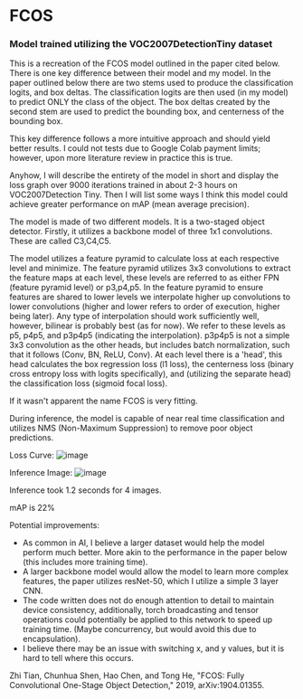 # FCOS
### Model trained utilizing the VOC2007DetectionTiny dataset ###

This is a recreation of the FCOS model outlined in the paper cited below. There is one key difference between their model and my model. In the paper outlined below there are two
stems used to produce the classification logits, and box deltas. The classification logits are then used (in my model) to predict ONLY the class of the object. The box deltas created by the second stem are used to predict the bounding box, and centerness of the bounding box. 

This key difference follows a more intuitive approach and should yield better results. I could not tests due to Google Colab payment limits; however, upon more literature review in practice this is true.

Anyhow, I will describe the entirety of the model in short and display the loss graph over 9000 iterations trained in about 2-3 hours on VOC2007Detection Tiny. Then I will list some ways I think this model could achieve greater performance on mAP (mean average precision).

The model is made of two different models. It is a two-staged object detector.
Firstly, it utilizes a backbone model of three 1x1 convolutions. These are called C3,C4,C5. 

The model utilizes a feature pyramid to calculate loss at each respective level and minimize. The feature pyramid utilizes 3x3 convolutions to extract the feature maps at each level, these levels are referred to as either FPN (feature pyramid level) or p3,p4,p5. In the feature pyramid to ensure features are shared to lower levels we interpolate higher up convolutions to lower convolutions (higher and lower refers to order of execution, higher being later). Any type of interpolation should work sufficiently well, however, bilinear is probably best (as for now). We refer to these levels as p5, p4p5, and p3p4p5 (indicating the interpolation). p3p4p5 is not a simple 3x3 convolution as the other heads, but includes batch normalization, such that it follows (Conv, BN, ReLU, Conv). At each level there is a 'head', this head calculates the box regression loss (l1 loss), the centerness loss (binary cross entropy loss with logits specifically), and (utilizing the separate head) the classification loss (sigmoid focal loss). 

If it wasn't apparent the name FCOS is very fitting.

During inference, the model is capable of near real time classification and utilizes NMS (Non-Maximum Suppression) to remove poor object predictions.

Loss Curve:
![image](https://github.com/Siggyv/FCOS_VOC2007DetectionTiny/assets/93465187/5099a29f-8d2c-43f2-9b5a-994f5a7e8fcb)

Inference Image:
![image](https://github.com/Siggyv/FCOS_VOC2007DetectionTiny/assets/93465187/6750c703-b2d0-4ec9-9b75-19915563944b)

Inference took 1.2 seconds for 4 images.

mAP is 22%

Potential improvements:
- As common in AI, I believe a larger dataset would help the model perform much better. More akin to the performance in the paper below (this includes more training time).
- A larger backbone model would allow the model to learn more complex features, the paper utilizes resNet-50, which I utilize a simple 3 layer CNN.
- The code written does not do enough attention to detail to maintain device consistency, additionally, torch broadcasting and tensor operations could potentially be applied to this network to speed up training time. (Maybe concurrency, but would avoid this due to encapsulation).
- I believe there may be an issue with switching x, and y values, but it is hard to tell where this occurs.

Zhi Tian, Chunhua Shen, Hao Chen, and Tong He, "FCOS: Fully Convolutional One-Stage Object Detection," 2019, arXiv:1904.01355.
